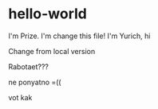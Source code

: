 # hello-world
I'm Prize. I'm change this file!
I'm Yurich, hi

Change from local version 

Rabotaet???

ne ponyatno  =((

vot kak

